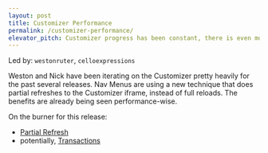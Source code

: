 ```yaml
---
layout: post
title: Customizer Performance
permalink: /customizer-performance/
elevator_pitch: Customizer progress has been constant, there is even more room for big gains
---
```


Led by: `westonruter`, `celloexpressions`

Weston and Nick have been iterating on the Customizer pretty heavily for the past
several releases. Nav Menus are using a new technique that does partial refreshes to the
Customizer iframe, instead of full reloads. The benefits are already being seen
performance-wise.

On the burner for this release:

* [Partial Refresh](https://core.trac.wordpress.org/ticket/27355)
* potentially, [Transactions](https://core.trac.wordpress.org/ticket/30937)